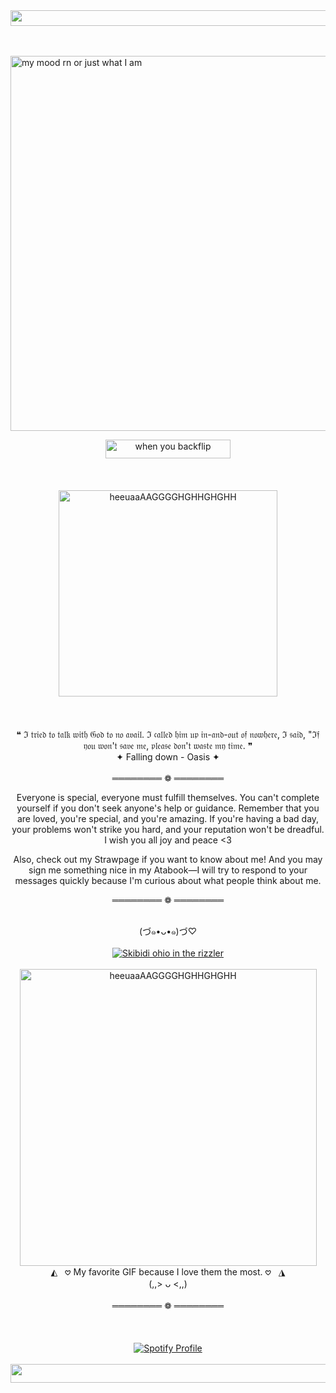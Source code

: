 <div align="center">
  <img src="https://img1.picmix.com/output/stamp/normal/7/6/1/0/2500167_58257.gif" width="1300" height="25" alt="skibidi ohio">
</div>

<br>
<br>

<img 
src="https://i.gifer.com/3jp1.gif" width="1100" height="600" alt="my mood rn or just what I am">

<div align="center">
  <img src="https://img1.picmix.com/output/stamp/normal/2/9/3/7/2537392_0ede8.gif" width="200" height="30" alt="when you backflip">
</div>

<br>
<br>
<br>

<div align="center">
  <img src="https://github.com/user-attachments/assets/987a7d26-f071-4b57-ab12-7079dff984ca" width="350" height="330" alt="heeuaaAAGGGGHGHHGHGHH">
</div>

<br>
<br>
<br>

<div align="center">
❝ ℑ 𝔱𝔯𝔦𝔢𝔡 𝔱𝔬 𝔱𝔞𝔩𝔨 𝔴𝔦𝔱𝔥 𝔊𝔬𝔡 𝔱𝔬 𝔫𝔬 𝔞𝔳𝔞𝔦𝔩. ℑ 𝔠𝔞𝔩𝔩𝔢𝔡 𝔥𝔦𝔪 𝔲𝔭 𝔦𝔫-𝔞𝔫𝔡-𝔬𝔲𝔱 𝔬𝔣 𝔫𝔬𝔴𝔥𝔢𝔯𝔢, ℑ 𝔰𝔞𝔦𝔡, "ℑ𝔣 𝔶𝔬𝔲 𝔴𝔬𝔫'𝔱 𝔰𝔞𝔳𝔢 𝔪𝔢, 𝔭𝔩𝔢𝔞𝔰𝔢 𝔡𝔬𝔫'𝔱 𝔴𝔞𝔰𝔱𝔢 𝔪𝔶 𝔱𝔦𝔪𝔢. ❞
</div>

<div align="center">
  ✦ Falling down - Oasis ✦
</div>

<br>

<div align="center">
════════ ❁ ════════ 

Everyone is special, everyone must fulfill themselves. You can't complete yourself if you don't seek anyone's help or guidance. Remember that you are loved, you're special, and you're amazing. If you're having a bad day, your problems won't strike you hard, and your reputation won't be dreadful. I wish you all joy and peace <3

Also, check out my Strawpage if you want to know about me! And you may sign me something nice in my Atabook—I will try to respond to your messages quickly because I'm curious about what people think about me.

════════ ❁ ════════ 
</div>

<br>

<div align="center">
  (づ๑•ᴗ•๑)づ♡
</div>

<br>

<div align="center">
  <a href="https://github.com/Spectral-Sanctuary">
    <img src="https://komarev.com/ghpvc/?username=Spectral-Sanctuary&label=Detected+ghosts+in+town...&color=b52424" alt="Skibidi ohio in the rizzler">
  </a>
</div>

<br>

<div align="center">
  <img src="https://i.pinimg.com/originals/0d/fa/3e/0dfa3ee0dd11b60cc584c376558687a2.gif" width="475" height="475" alt="heeuaaAAGGGGHGHHGHGHH">
</div>

<div align="center">
  ◭ &nbsp; 𖹭 My favorite GIF because I love them the most. 𖹭 &nbsp; ◮
</div>

<div align="center">
  (,,> ᴗ <,,)
</div>

<br>

<div align="center">
════════ ❁ ════════ 
</div>

<br>
<br>
<br>

<div align="center">
  <a href="https://spotify-github-profile.kittinanx.com/api/view?uid=31tckfmsmy7m3qsgkook6hwjqqne&redirect=true">
    <img src="https://spotify-github-profile.kittinanx.com/api/view?uid=31tckfmsmy7m3qsgkook6hwjqqne&cover_image=true&theme=default&show_offline=false&background_color=121212&interchange=true&bar_color=ce2222&bar_color_cover=false" alt="Spotify Profile">
  </a>
</div>

<br>

<div align="center">
  <img src="https://img1.picmix.com/output/stamp/normal/7/6/1/0/2500167_58257.gif" width="1400" height="30" alt="skibidi ohio">
</div>
